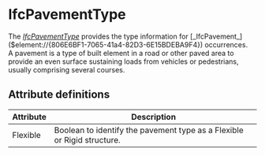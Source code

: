 IfcPavementType
===============
The [_IfcPavementType_]($element://{1BAE4B09-C65E-42c9-8806-9EBEDD5ED98D})
provides the type information for
[_IfcPavement_]($element://{806E6BF1-7065-41a4-82D3-6E15BDEBA9F4})
occurrences.  
A pavement is a type of built element in a road or other paved area to provide
an even surface sustaining loads from vehicles or pedestrians, usually
comprising several courses.


Attribute definitions
---------------------
| Attribute   | Description                                                             |
|-------------|-------------------------------------------------------------------------|
| Flexible    | Boolean to identify the pavement type as a Flexible or Rigid structure. |

